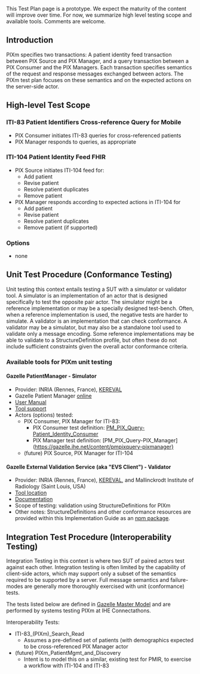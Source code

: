<div markdown="1" class="stu-note">

This Test Plan page is a prototype.   We expect the maturity of the content will improve over time.  For now, we summarize high level testing scope and available tools. Comments are welcome.
</div>

## Introduction

PIXm specifies two transactions:  A patient identity feed transaction between PIX Source and PIX Manager, and a query transaction between a PIX Consumer and the PIX Managers.  Each transaction specifies semantics of the request and response messages exchanged between actors.  The PIXm test plan focuses on these semantics and on the expected actions on the server-side actor.

## High-level Test Scope

### ITI-83 Patient Identifiers Cross-reference Query for Mobile 

* PIX Consumer initiates ITI-83 queries for cross-referenced patients
* PIX Manager responds to queries, as appropriate

### ITI-104 Patient Identity Feed FHIR

* PIX Source initiates ITI-104 feed for:
  * Add patient
  * Revise patient
  * Resolve patient duplicates
  * Remove patient 
* PIX Manager responds according to expected actions in ITI-104 for
  * Add patient
  * Revise patient
  * Resolve patient duplicates
  * Remove patient (if supported)

### Options

* none

## Unit Test Procedure (Conformance Testing)

Unit testing this context entails testing a SUT with a simulator or validator tool.  A simulator is an implementation of an actor that is designed specifically to test the opposite pair actor. The simulator might be a reference implementation or may be a specially designed test-bench.  Often, when a reference implementation is used, the negative tests are harder to simulate. A validator is an implementation that can check conformance. A validator may be a simulator, but may also be a standalone tool used to validate only a message encoding. Some reference implementations may be able to validate to a StructureDefinition profile, but often these do not include sufficient constraints given the overall actor conformance criteria. 

### Available tools for PIXm unit testing

#### Gazelle PatientManager - Simulator 

* Provider: INRIA (Rennes, France), [KEREVAL](https://www.kereval.com/)
* Gazelle Patient Manager [online](https://gazelle.ihe.net/PatientManager/home.seam)
* [User Manual](https://gazelle.ihe.net/gazelle-documentation/Patient-Manager/user.html)
* [Tool support](https://gazelle.ihe.net/jira/projects/PAM)
* Actors (options) tested:  
  * PIX Consumer, PIX Manager for ITI-83:
    * PIX Consumer test definition: [PM_PIX_Query-Patient_Identity_Consumer](https://gazelle.ihe.net/content/pmpixquery-patientidentityconsumer) 
    * PIX Manager test definition: [PM_PIX_Query-PIX_Manager](https://gazelle.ihe.net/content/pmpixquery-pixmanager}
  * (future) PIX Source, PIX Manager for ITI-104

#### Gazelle External Validation Service (aka "EVS Client") - Validator

* Provider:  INRIA (Rennes, France), [KEREVAL](https://www.kereval.com/), and Mallinckrodt Institute of Radiology (Saint Louis, USA) 
* [Tool location](https://gazelle.ihe.net/EVSClient/home.seam)
* [Documentation](https://gazelle.ihe.net/content/evsfhirvalidation)
* Scope of testing: validation using StructureDefinitions for PIXm
* Other notes: StructureDefinitions and other conformance resources are provided within this Implementation Guide as an [npm package](package.tgz).

## Integration Test Procedure (Interoperability Testing)

Integration Testing in this context is where two SUT of paired actors test against each other.  Integration testing is often limited by the capability of client-side actors, which may support only a subset of the semantics required to be supported by a server.  Full message semantics and failure-modes are generally more thoroughly exercised with unit (conformance) tests.

The tests listed below are defined in [Gazelle Master Model](https://gazelle.ihe.net/GMM) and are performed by systems testing PIXm at IHE Connectathons.

Interoperability Tests:

* ITI-83_(PIXm)_Search_Read
  * Assumes a pre-defined set of patients (with demographics expected to be cross-referenced PIX Manager actor
* (future) PIXm_PatientMgmt_and_Discovery
  * Intent is to model this on a similar, existing test for PMIR, to exercise a workflow with ITI-104 and ITI-83
